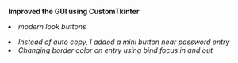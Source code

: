 <strong>Improved the GUI using CustomTkinter</strong>
<em><li> modern look buttons </li>
<li> Instead of auto copy, I added a mini button near password entry </li>
<li> Changing border color on entry using bind focus in and out</li>
 <br>
 

